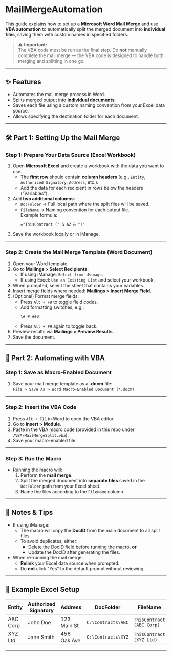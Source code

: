 # MailMergeAutomation


This guide explains how to set up a **Microsoft Word Mail Merge** and use **VBA automation** to automatically split the merged document into **individual files**, saving them with custom names in specified folders.

> ⚠ **Important:**  
> The VBA code must be run as the final step. Do **not** manually complete the mail merge — the VBA code is designed to handle both merging and splitting in one go.

---

## ✨ Features

- Automates the mail merge process in Word.
- Splits merged output into **individual documents**.
- Saves each file using a custom naming convention from your Excel data source.
- Allows specifying the destination folder for each document.

---

## 🛠 Part 1: Setting Up the Mail Merge

### **Step 1: Prepare Your Data Source (Excel Workbook)**

1. Open **Microsoft Excel** and create a workbook with the data you want to use.  
   - The **first row** should contain **column headers** (e.g., `Entity`, `Authorized Signatory`, `Address`, etc.).
   - Add the data for each recipient in rows below the headers (“Variables”).
2. Add **two additional columns**:
   - `DocFolder` → Full local path where the split files will be saved.
   - `FileName` → Naming convention for each output file.  
     Example formula:  
     ```excel
     ="ThisContract (" & A2 & ")"
     ```
3. Save the workbook locally or in iManage.

---

### **Step 2: Create the Mail Merge Template (Word Document)**

1. Open your Word template.
2. Go to **Mailings > Select Recipients**:
   - If using iManage: `Select from iManage`.
   - If using Excel: `Use an Existing List` and select your workbook.
3. When prompted, select the sheet that contains your variables.
4. Insert merge fields where needed: **Mailings > Insert Merge Field**.
5. (Optional) Format merge fields:  
   - Press `Alt + F9` to toggle field codes.  
   - Add formatting switches, e.g.:  
     ```
     \# #,##0
     ```
   - Press `Alt + F9` again to toggle back.
6. Preview results via **Mailings > Preview Results**.
7. Save the document.

---

## 🤖 Part 2: Automating with VBA

### **Step 1: Save as Macro-Enabled Document**
1. Save your mail merge template as a **.docm** file:  
   `File > Save As > Word Macro-Enabled Document (*.docm)`

---

### **Step 2: Insert the VBA Code**
1. Press `Alt + F11` in Word to open the VBA editor.
2. Go to **Insert > Module**.
3. Paste in the VBA macro code (provided in this repo under `/VBA/MailMergeSplit.vba`).
4. Save your macro-enabled file.

---

### **Step 3: Run the Macro**
- Running the macro will:
  1. Perform the **mail merge**.
  2. Split the merged document into **separate files** saved in the `DocFolder` path from your Excel sheet.
  3. Name the files according to the `FileName` column.

---

## 📌 Notes & Tips
- If using iManage:
  - The macro will copy the **DocID** from the main document to all split files.
  - To avoid duplicates, either:
    - Delete the DocID field before running the macro, **or**
    - Update the DocID after generating the files.
- When re-running the mail merge:
  - **Relink** your Excel data source when prompted.
  - Do **not** click "Yes" to the default prompt without reviewing.

---

## 📂 Example Excel Setup

| Entity        | Authorized Signatory | Address         | DocFolder                      | FileName                   |
|---------------|----------------------|-----------------|--------------------------------|----------------------------|
| ABC Corp      | John Doe             | 123 Main St     | `C:\Contracts\ABC`             | `ThisContract (ABC Corp)`  |
| XYZ Ltd       | Jane Smith           | 456 Oak Ave     | `C:\Contracts\XYZ`             | `ThisContract (XYZ Ltd)`   |

---



